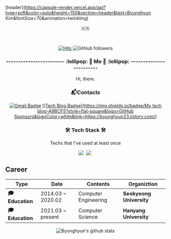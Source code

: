 [header](https://capsule-render.vercel.app/api?type=soft&color=auto&height=150&section=header&text=Byunghyun Kim&fontSize=70&animation=twinkling)

<p align="center">🇰🇷</p>

<br>

  <div align=center> 
	
[![Hits](https://hits.seeyoufarm.com/api/count/incr/badge.svg?url=https%3A%2F%2Fgithub.com%2Fbyunghyun23&count_bg=%2379C83D&title_bg=%23555555&icon=&icon_color=%23E7E7E7&title=hits&edge_flat=false)](https://hits.seeyoufarm.com) ![GitHub followers](https://img.shields.io/github/followers/khw11044?color=blue&label=Follower&style=plastic)

  </div>
<h3 align="center"> ------------------------ :lollipop: 🍒 Me 🍒  :lollipop: ------------------------ </h3>

  <div align=center> 
	
Hi, there.

  </div>

  <div align=center>

### 📬Contacts		
[![Gmail Badge](https://img.shields.io/badge/Gmail-d14836?style=flat-square&logo=Gmail&logoColor=white&link=mailto:byunghyun23@gmail.com)](mailto:byunghyun23@gmail.com)
[![Tech Blog Badge](https://img.shields.io/badge/My tech blog-A9BCF5?style=flat-square&logo=GitHub Sponsors&logoColor=white&link=https://byunghyun23.tistory.com/)](https://blog.naver.com/PostList.nhn?blogId=khw11044/)
	
  </div>


<h3 align="center">🛠 Tech Stack 🛠</h3>

<p align="center"> Techs that I've used at least once </p>

<p align="center">
  <img src="https://img.shields.io/badge/Java-007396?style=flat-square&logo=Java&logoColor=white"/></a>&nbsp 
  <img src="https://img.shields.io/badge/Python-3766AB?style=flat-square&logo=Python&logoColor=white"/></a>&nbsp 
</p>


## Career
| **Type** | **Date** | **Contents** | **Organiztion** |
| ------ | ------ | ------ | ------ |
| **🎓Education** | 2014.03 ~ 2020.02 |Computer Engineering | **Seokyeong University** |
| **🎓Education** | 2021.03 ~ present |Computer Science | **Hanyang University** |

  <div align=center> 

![Byunghyun's github stats](https://github-readme-stats.vercel.app/api?username=byunghyun23&show_icons=true)

  </div>
